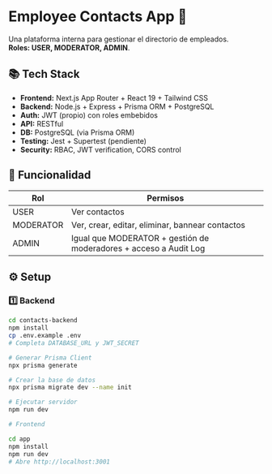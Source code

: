 # Employee Contacts App 📇

Una plataforma interna para gestionar el directorio de empleados.  
**Roles: USER, MODERATOR, ADMIN**.

## 📚 Tech Stack

- **Frontend:** Next.js App Router + React 19 + Tailwind CSS
- **Backend:** Node.js + Express + Prisma ORM + PostgreSQL
- **Auth:** JWT (propio) con roles embebidos
- **API:** RESTful
- **DB:** PostgreSQL (via Prisma ORM)
- **Testing:** Jest + Supertest (pendiente)
- **Security:** RBAC, JWT verification, CORS control

## 🚀 Funcionalidad

| Rol        | Permisos                                                                 |
|------------|---------------------------------------------------------------------------|
| USER       | Ver contactos                                                            |
| MODERATOR  | Ver, crear, editar, eliminar, bannear contactos                           |
| ADMIN      | Igual que MODERATOR + gestión de moderadores + acceso a Audit Log         |

## ⚙️ Setup

### 1️⃣ Backend

```bash
cd contacts-backend
npm install
cp .env.example .env
# Completa DATABASE_URL y JWT_SECRET

# Generar Prisma Client
npx prisma generate

# Crear la base de datos
npx prisma migrate dev --name init

# Ejecutar servidor
npm run dev

# Frontend 

cd app
npm install
npm run dev
# Abre http://localhost:3001
